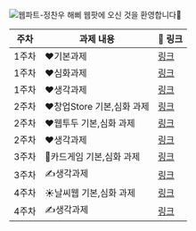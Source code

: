 ![웹파트-정찬우](https://user-images.githubusercontent.com/79238676/227775465-1efc6799-6dcf-490c-9ef1-f5cfd8463a99.png)
해삐 웹팟에 오신 것을 환영합니다🌼

|주차|과제 내용|🔗 링크|
|---|---|---|
|1주차|❤️기본과제|[링크](https://github.com/GO-SOPT-WEB/ChanwooJeong/pull/2)|
|1주차|❤️심화과제|[링크](https://github.com/GO-SOPT-WEB/ChanwooJeong/pull/2)|
|1주차|❤️생각과제|[링크](https://github.com/GO-SOPT-WEB/ChanwooJeong/pull/2)|
|2주차|❤️창업Store 기본,심화 과제|[링크](https://github.com/GO-SOPT-WEB/ChanwooJeong/pull/10)|
|2주차|❤️웹투두 기본,심화 과제|[링크](https://github.com/GO-SOPT-WEB/ChanwooJeong/pull/11)|
|2주차|❤️생각과제|[링크](https://github.com/GO-SOPT-WEB/ChanwooJeong/pull/12)|
|3주차|🎰카드게임 기본,심화 과제|[링크](https://github.com/GO-SOPT-WEB/ChanwooJeong/pull/14)|
|3주차|✍️생각과제|[링크](https://github.com/GO-SOPT-WEB/ChanwooJeong/pull/16)|
|4주차|☀️날씨웹 기본,심화 과제|[링크](https://github.com/GO-SOPT-WEB/ChanwooJeong/pull/18)|
|4주차|✍️생각과제|[링크](https://github.com/GO-SOPT-WEB/ChanwooJeong/pull/19)|